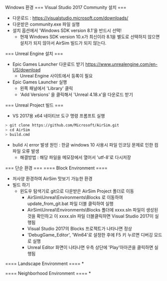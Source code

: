 Windows 환경
=== Visual Studio 2017 Community 설치 ===
 * 다운로드 : https://visualstudio.microsoft.com/downloads/ 
 * 다운받은 community.exe 파일 실행 
 * 설치 옵션에서 'Windows SDK version 8.1'을 반드시 선택!
   * 현재 Windows SDK version 10.x가 최신이라 8.1을 별도로 선택하지 않으면 설치가 되지 않아서 AirSim 빌드가 되지 않는다.

=== Unreal Engine 설치 ===
 * Epic Games Launcher 다운로드 받기 https://www.unrealengine.com/en-US/download
   * Unreal Engine 사이트에서 등록이 필요
 * Epic Games Launcher 실행
   * 왼쪽 패널에서 'Library' 클릭
   * 'Add Versions' 을 클릭해서 'Unreal 4.18.x'을 다운로드 받기

=== Unreal Project 빌드 ===
 * VS 2017용 x64 네이티브 도구 명령 프롬프트 실행
```bash
> git clone https://github.com/Microsoft/AirSim.git
> cd AirSim
> build.cmd
```
  * bulid 시 error 발생 원인 : 한글 windows 10 사용시 파일 인코딩 문제로 인한 컴파일 오류 발생
    * 해결방법 : 해당 파일을 메모장에서 열어서 'utf-8'로 다시저장

=== 단순 환경 ===
==== Block Environment ====
 * 저사양 환경하여 AirSim 맛보기 가능한 환경
 * 빌드 하기
   * 윈도우 탐색기로 git으로 다운받은 AirSim Project 폴더로 이동
     * AirSim\Unreal\Environments\Blocks 로 이동하여 update_from_git.bat 파일 더블 클릭하여 실행
     * AirSim\Unreal\Environments\Blocks 폴더에 xxxx.sln 파일이 생성된 것을 확인하고 이 xxxx.sln 파일 더블클릭하면 Visual Studio 2017이 실행됨
     * Visual Studio 2017의 Blocks 프로젝트가 나타나면 정상
     * 'DebugGame_Editor', 'Win64'로 설정한 후에 F5 키 누르면 디버깅 모드로 실행
     * Unreal Editor 화면이 나타나면 우측 상단에 'Play'아아콘을 클릭하면 실행됨

==== Landscape Environment ====
 * 

==== Neighborhood Environment ====
 * 
